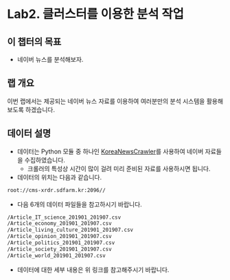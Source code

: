 # Lab2. 클러스터를 이용한 분석 작업


## 이 챕터의 목표
   * 네이버 뉴스를 분석해보자.

## 랩 개요
이번 랩에서는 제공되는 네이버 뉴스 자료를 이용하여 여러분만의 분석 시스템을 활용해보도록 하겠습니다.

## 데이터 설명
   * 데이터는 Python 모듈 중 하나인 [KoreaNewsCrawler](https://github.com/lumyjuwon/KoreaNewsCrawler)를 사용하여 네이버 자료들을 수집하였습니다.
      * 크롤러의 특성상 시간이 많이 걸려 미리 준비된 자료를 사용하시면 됩니다.
   * 데이터의 위치는 다음과 같습니다.
   ```bash
   root://cms-xrdr.sdfarm.kr:2096//
   ```
   * 다음 6개의 데이터 파일들을 참고하시기 바랍니다.
   ```bash
/Article_IT_science_201901_201907.csv
/Article_economy_201901_201907.csv
/Article_living_culture_201901_201907.csv
/Article_opinion_201901_201907.csv
/Article_politics_201901_201907.csv
/Article_society_201901_201907.csv
/Article_world_201901_201907.csv
```
   * 데이터에 대한 세부 내용은 위 링크를 참고해주시기 바랍니다.
   



